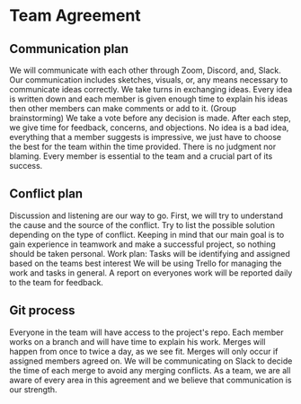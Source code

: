 # Team Agreement

## Communication plan

We will communicate with each other through Zoom, Discord, and, Slack.
Our communication includes sketches, visuals, or, any means necessary to communicate ideas correctly.
We take turns in exchanging ideas.
Every idea is written down and each member is given enough time to explain his ideas then other members can make comments or add to it. (Group brainstorming)
We take a vote before any decision is made.
After each step, we give time for feedback, concerns, and objections.
No idea is a bad idea, everything that a member suggests is impressive, we just have to choose the best for the team within the time provided.
There is no judgment nor blaming. Every member is essential to the team and a crucial part of its success.

## Conflict plan

Discussion and listening are our way to go.
First, we will try to understand the cause and the source of the conflict.
Try to list the possible solution depending on the type of conflict.
Keeping in mind that our main goal is to gain experience in teamwork and make a successful project, so nothing should be taken personal.
Work plan:
Tasks will be identifying and assigned based on the teams best interest
We will be using Trello for managing the work and tasks in general.
A report on everyones work will be reported daily to the team for feedback.

## Git process

Everyone in the team will have access to the project's repo.
Each member works on a branch and will have time to explain his work.
Merges will happen from once to twice a day, as we see fit.
Merges will only occur if assigned members agreed on.
We will be communicating on Slack to decide the time of each merge to avoid any merging conflicts.
As a team, we are all aware of every area in this agreement and we believe that communication is our strength.
